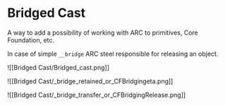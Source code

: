 # Bridged Cast

A way to add a possibility of working with ARC to primitives, Core Foundation, etc.

In case of simple `__bridge` ARC steel responsible for releasing an object.

![[Bridged Cast/Bridged_cast.png]]

![[Bridged Cast/_bridge_retained_or_CFBridgingeta.png]]

![[Bridged Cast/_bridge_transfer_or_CFBridgingRelease.png]]